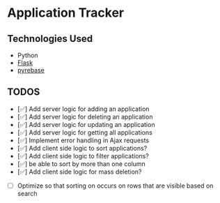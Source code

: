 # Application Tracker

## Technologies Used

- Python
- [Flask](https://flask.palletsprojects.com/en/3.0.x/)
- [pyrebase](https://github.com/nhorvath/Pyrebase4)

## TODOS

- [✅] Add server logic for adding an application
- [✅] Add server logic for deleting an application
- [✅] Add server logic for updating an application
- [✅] Add server logic for getting all applications
- [✅] Implement error handling in Ajax requests
- [✅] Add client side logic to sort applications?
- [✅] Add client side logic to filter applications?
- [✅] be able to sort by more than one column
- [✅] Add client side logic for mass deletion?
- [ ] Optimize so that sorting on occurs on rows that are visible based on search
